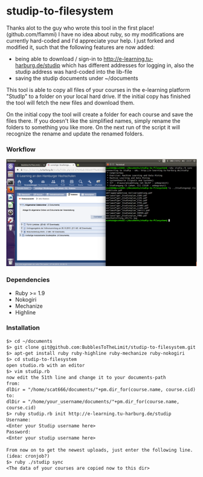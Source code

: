 studip-to-filesystem
====================

Thanks alot to the guy who wrote this tool in the first place! (github.com/flammi)
I have no idea about ruby, so my modifications are currently hard-coded and I'd appreciate your help.
I just forked and modified it, such that the following features are now added:
- being able to download / sign-in to http://e-learning.tu-harburg.de/studip which has different addresses for logging in, also the studip address was hard-coded into the lib-file
- saving the studip documents under ~/documents

This tool is able to copy all files of your courses in the e-learning platform "StudIp" to a folder on your local hard
drive. If the initial copy has finished the tool will fetch the new files and download them.

On the initial copy the tool will create a folder for each course and save the files there. If you doesn't like the
simplified names, simply rename the folders to something you like more. On the next run of the script it will recognize
the rename and update the renamed folders.

### Workflow

![alt text](https://github.com/BubblesToTheLimit/studip-to-filesystem/blob/master/example.png)

### Dependencies

- Ruby >= 1.9
- Nokogiri
- Mechanize
- Highline

### Installation
    $> cd ~/documents
    $> git clone git@github.com:BubblesToTheLimit/studip-to-filesystem.git
    $> apt-get install ruby ruby-highline ruby-mechanize ruby-nokogiri
    $> cd studip-to-filesystem
    open studio.rb with an editor
    $> vim studip.rb
    now edit the 51th line and change it to your documents-path
    from:
    dlDir = "/home/scat666/documents/"+pm.dir_for(course.name, course.cid)
    to:
    dlDir = "/home/your_username/documents/"+pm.dir_for(course.name, course.cid)
    $> ruby studip.rb init http://e-learning.tu-harburg.de/studip
    Username:
    <Enter your Studip username here>
    Password:
    <Enter your studip username here>
    
    From now on to get the newest uploads, just enter the following line. (idea: cronjob?)
    $> ruby ./studip sync
    <The data of your courses are copied now to this dir>
